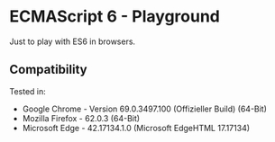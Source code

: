 # ECMAScript 6 - Playground

Just to play with ES6 in browsers.

## Compatibility
Tested in:
- Google Chrome - Version 69.0.3497.100 (Offizieller Build) (64-Bit)
- Mozilla Firefox - 62.0.3 (64-Bit)
- Microsoft Edge - 42.17134.1.0 (Microsoft EdgeHTML 17.17134)
